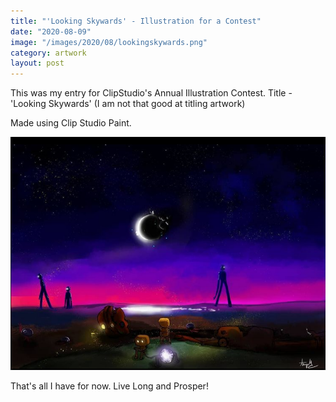 ```yaml
---
title: "'Looking Skywards' - Illustration for a Contest"
date: "2020-08-09"
image: "/images/2020/08/lookingskywards.png"
category: artwork
layout: post
---
```


This was my entry for ClipStudio's Annual Illustration Contest. Title - 'Looking Skywards' (I am not that good at titling artwork)

Made using Clip Studio Paint.

<p align="center">
<img src="/images/2020/08/lookingskywards.png">
</p>

That's all I have for now. Live Long and Prosper!